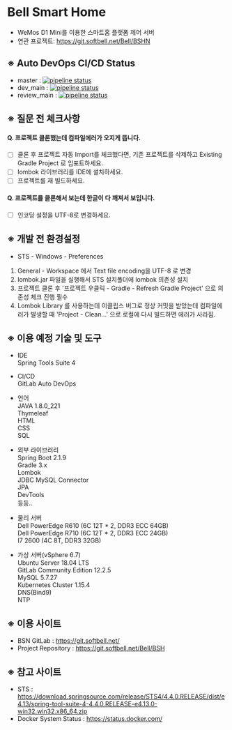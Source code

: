 Bell Smart Home
====================
- WeMos D1 Mini를 이용한 스마트홈 플랫폼 제어 서버  
- 연관 프로젝트: https://git.softbell.net/Bell/BSHN  


## ※ Auto DevOps CI/CD Status
- master : 
[![pipeline status](https://git.softbell.net/Bell/BSH/badges/master/pipeline.svg)](https://git.softbell.net/BSP/BSNS/commits/master)
- dev_main : 
[![pipeline status](https://git.softbell.net/Bell/BSH/badges/dev_main/pipeline.svg)](https://git.softbell.net/BSP/BSNS/commits/dev_main)
- review_main : 
[![pipeline status](https://git.softbell.net/Bell/BSH/badges/review_main/pipeline.svg)](https://git.softbell.net/BSP/BSNS/commits/review_main)
  
## ※ 질문 전 체크사항  
#### Q. 프로젝트 클론했는데 컴파일에러가 오지게 뜹니다.
* [ ]  클론 후 프로젝트 자동 Import를 체크했다면, 기존 프로젝트를 삭제하고 Existing Gradle Project 로 임포트하세요.  
* [ ]  lombok 라이브러리를 IDE에 설치하세요.  
* [ ]  프로젝트를 재 빌드하세요.  

#### Q. 프로젝트를 클론해서 보는데 한글이 다 깨져서 보입니다.  
* [ ]  인코딩 설정을 UTF-8로 변경하세요.  


## ※ 개발 전 환경설정  
- STS - Windows - Preferences  
1. General - Workspace 에서 Text file encoding을 UTF-8 로 변경   
2. lombok.jar 파일을 실행해서 STS 설치폴더에 lombok 의존성 설치     
3. 프로젝트 클론 후 '프로젝트 우클릭 - Gradle - Refresh Gradle Project' 으로 의존성 체크 진행 필수   
4. Lombok Library 를 사용하는데 이클립스 버그로 정상 커밋을 받았는데 컴파일에러가 발생할 때 'Project - Clean...' 으로 로컬에 다시 빌드하면 에러가 사라짐.  


## ※ 이용 예정 기술 및 도구  
- IDE  
Spring Tools Suite 4  

- CI/CD  
GitLab Auto DevOps  

- 언어  
JAVA 1.8.0_221  
Thymeleaf  
HTML  
CSS  
SQL  

- 외부 라이브러리  
Spring Boot 2.1.9  
Gradle 3.x  
Lombok  
JDBC MySQL Connector  
JPA  
DevTools  
등등..

- 물리 서버  
Dell PowerEdge R610 (6C 12T * 2, DDR3 ECC 64GB)  
Dell PowerEdge R710 (6C 12T * 2, DDR3 ECC 24GB)  
I7 2600 (4C 8T, DDR3 32GB)  

- 가상 서버(vSphere 6.7)  
Ubuntu Server 18.04 LTS  
GitLab Community Edition 12.2.5  
MySQL 5.7.27  
Kubernetes Cluster 1.15.4  
DNS(Bind9)  
NTP  



## ※ 이용 사이트  
- BSN GitLab : https://git.softbell.net/  
- Project Repository : https://git.softbell.net/Bell/BSH  


## ※ 참고 사이트  
- STS : https://download.springsource.com/release/STS4/4.4.0.RELEASE/dist/e4.13/spring-tool-suite-4-4.4.0.RELEASE-e4.13.0-win32.win32.x86_64.zip  
- Docker System Status : https://status.docker.com/  
